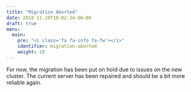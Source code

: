 ```yaml
---
title: "Migration Aborted"
date: 2018-11-26T10:02:34-06:00
draft: true
menu:
  main:
    pre: "<i class='fa fa-info fa-fw'></i>"
    identifier: migration-aborted
    weight: 10
---
```


For now, the migration has been put on hold due to issues on the new cluster.
The current server has been repaired and should be a bit more reliable again.
